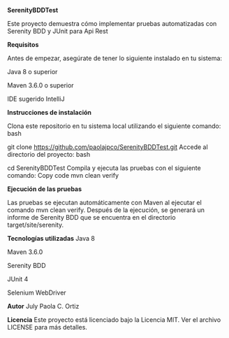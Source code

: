 **SerenityBDDTest**

Este proyecto demuestra cómo implementar pruebas automatizadas con Serenity BDD y JUnit para Api Rest

**Requisitos**

Antes de empezar, asegúrate de tener lo siguiente instalado en tu sistema:

Java 8 o superior

Maven 3.6.0 o superior

IDE sugerido IntelliJ

**Instrucciones de instalación**

Clona este repositorio en tu sistema local utilizando el siguiente comando:
bash

git clone https://github.com/paolajpco/SerenityBDDTest.git
Accede al directorio del proyecto:
bash

cd SerenityBDDTest
Compila y ejecuta las pruebas con el siguiente comando:
Copy code
mvn clean verify

**Ejecución de las pruebas**

Las pruebas se ejecutan automáticamente con Maven al ejecutar el comando mvn clean verify. Después de la ejecución, se generará un informe de Serenity BDD que se encuentra en el directorio target/site/serenity.

**Tecnologías utilizadas**
Java 8

Maven 3.6.0

Serenity BDD

JUnit 4

Selenium WebDriver

**Autor**
July Paola C. Ortiz

**Licencia**
Este proyecto está licenciado bajo la Licencia MIT. Ver el archivo LICENSE para más detalles.


